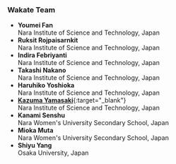 ### Wakate Team

- **Youmei Fan**<br>Nara Institute of Science and Technology, Japan
- **Ruksit Rojpaisarnkit**<br>Nara Institute of Science and Technology, Japan
- **Indira Febriyanti**<br>Nara Institute of Science and Technology, Japan
- **Takashi Nakano**<br>Nara Institute of Science and Technology, Japan
- **Haruhiko Yoshioka**<br>Nara Institute of Science and Technology, Japan
- [**Kazuma Yamasaki**](https://hietan.com){:target="_blank"}<br>Nara Institute of Science and Technology, Japan
- **Kanami Senshu**<br>Nara Women's University Secondary School, Japan
- **Mioka Muta**<br>Nara Women's University Secondary School, Japan
- **Shiyu Yang**<br>Osaka University, Japan

